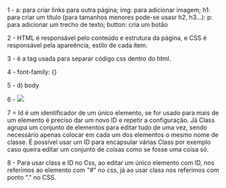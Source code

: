 1 - a: para criar links para outra página; img: para adicionar imagem; h1: para criar um título (para tamanhos menores pode-se usasr h2, h3...): p: para adicionar um trecho de texto; button: cria um botão

2 - HTML é responsável pelo conteúdo e estrutura da página, e CSS é responsável pela apareência, estílo de cada ítem.

3 - <Style> </Style> é a tag usada para separar código css dentro do html.

4 - font-family: {}

5 - d) body

6 - <img src="nome da imagem com o local que ela está">

7 = Id é um identificador de um único elemento, se for usado para mais de um elemento é preciso dar um novo ID e repetir a configuração. Já Class agrupa um conjunto de elementos para editar tudo de uma vez, sendo necessário apenas colocar em cada um dos elementos o mesmo nome de classe. É possível usar um ID para encapsular várias Class por exemplo caso queira editar um conjunto de coisas como se fosse uma coisa só. 

8 - Para usar class e ID no Css, ao editar um único elemento com ID, nos referimos ao elemento com "#" no css, já ao usar class nos referimos com ponto "." no CSS.

